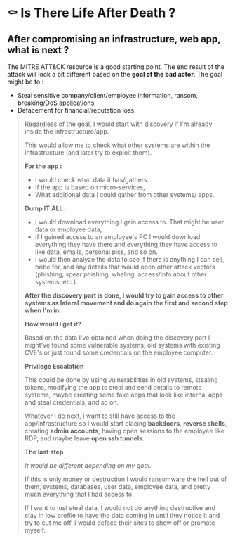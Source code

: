 # ⚰ Is There Life After Death ?

## After compromising an infrastructure, web app, what is next ?

The MITRE ATT\&CK resource is a good starting point. The end result of the attack will look a bit different based on the **goal of the bad actor**. The goal might be to :

* Steal sensitive company/client/employee information, ransom, breaking/DoS applications,
* Defacement for financial/reputation loss.

> Regardless of the goal, I would start with discovery if I'm already inside the infrastructure/app.
>
> This would allow me to check what other systems are within the infrastructure (and later try to exploit them).&#x20;
>
> **For the app :**&#x20;
>
> * I would check what data it has/gathers.&#x20;
> * If the app is based on micro-services,
> * What additional data I could gather from other systems/ apps.&#x20;
>
> **Dump IT ALL :**&#x20;
>
> * I would download everything I gain access to. That might be user data or employee data,&#x20;
> * If I gained access to an employee's PC I would download everything they have there and everything they have access to like data, emails, personal pics, and so on.&#x20;
> * I would then analyze the data to see if there is anything I can sell, bribe for, and any details that would open other attack vectors (phishing, spear phishing, whaling, access/info about other systems, etc.).&#x20;
>
>
>
> **After the discovery part is done, I would try to gain access to other systems as lateral movement and do again the first and second step when I'm in.**&#x20;
>
>
>
> **How would I get it?**&#x20;
>
> Based on the data I've obtained when doing the discovery part I might've found some vulnerable systems, old systems with existing CVE's or just found some credentials on the employee computer.&#x20;
>
> **Privilege Escalation**
>
> This could be done by using vulnerabilities in old systems, stealing tokens, modifying the app to steal and send details to remote systems, maybe creating some fake apps that look like internal apps and steal credentials, and so on.&#x20;
>
> Whatever I do next, I want to still have access to the app/infrastructure so I would start placing **backdoors**, **reverse shells**, creating **admin** **accounts**, having open sessions to the employee like RDP, and maybe leave **open ssh tunnels**.&#x20;
>
>
>
> **The last step**&#x20;
>
> _It would be different depending on my goal._&#x20;
>
> If this is only money or destruction I would ransomware the hell out of them, systems, databases, user data, employee data, and pretty much everything that I had access to.&#x20;
>
> If I want to just steal data, I would not do anything destructive and stay in low profile to have the data coming in until they notice it and try to cut me off. I would deface their sites to show off or promote myself.

